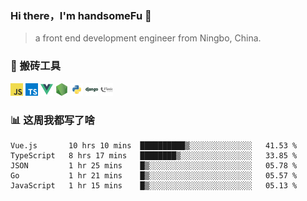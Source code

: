 
### Hi there，I'm handsomeFu 👋
> a front end development engineer from Ningbo, China.

### 🔧 搬砖工具
<code><img height="20" src="https://raw.githubusercontent.com/github/explore/80688e429a7d4ef2fca1e82350fe8e3517d3494d/topics/javascript/javascript.png"></code>
<code><img height="20" src="https://raw.githubusercontent.com/github/explore/80688e429a7d4ef2fca1e82350fe8e3517d3494d/topics/typescript/typescript.png"></code>
<code><img height="20" src="https://raw.githubusercontent.com/github/explore/80688e429a7d4ef2fca1e82350fe8e3517d3494d/topics/vue/vue.png"></code>
<code><img height="20" src="https://raw.githubusercontent.com/github/explore/80688e429a7d4ef2fca1e82350fe8e3517d3494d/topics/nodejs/nodejs.png"></code>
<code><img height="20" src="https://raw.githubusercontent.com/github/explore/80688e429a7d4ef2fca1e82350fe8e3517d3494d/topics/python/python.png"></code>
<code><img height="20" src="https://raw.githubusercontent.com/github/explore/80688e429a7d4ef2fca1e82350fe8e3517d3494d/topics/django/django.png"></code>
<code><img height="20" src="https://raw.githubusercontent.com/github/explore/80688e429a7d4ef2fca1e82350fe8e3517d3494d/topics/flask/flask.png"></code>



### 📊 这周我都写了啥
<!--START_SECTION:waka-->
```text
Vue.js       10 hrs 10 mins  ██████████▒░░░░░░░░░░░░░░   41.53 % 
TypeScript   8 hrs 17 mins   ████████▒░░░░░░░░░░░░░░░░   33.85 % 
JSON         1 hr 25 mins    █▒░░░░░░░░░░░░░░░░░░░░░░░   05.78 % 
Go           1 hr 21 mins    █▒░░░░░░░░░░░░░░░░░░░░░░░   05.57 % 
JavaScript   1 hr 15 mins    █▒░░░░░░░░░░░░░░░░░░░░░░░   05.13 % 
```
<!--END_SECTION:waka-->
